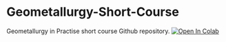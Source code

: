 # Geometallurgy-Short-Course
Geometallurgy in Practise short course Github repository.
[![Open In Colab](https://colab.research.google.com/assets/colab-badge.svg)](https://colab.research.google.com/github/mtadie-collab/Geometallurgy-Short-Course/blob/main/GeometallurgyShortCourse.ipynb)
